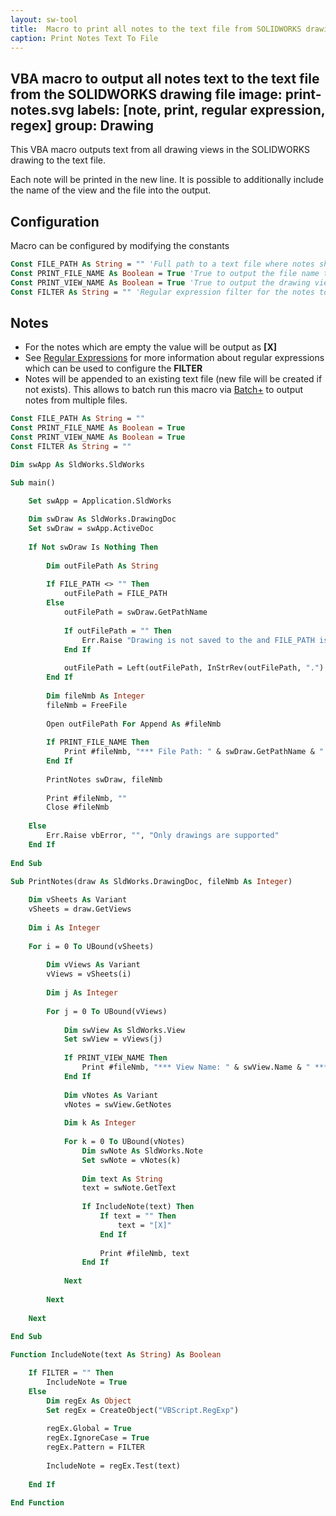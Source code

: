 ```yaml
---
layout: sw-tool
title:  Macro to print all notes to the text file from SOLIDWORKS drawing
caption: Print Notes Text To File
---
```

 VBA macro to output all notes text to the text file from the SOLIDWORKS drawing file
image: print-notes.svg
labels: [note, print, regular expression, regex]
group: Drawing
---
This VBA macro outputs text from all drawing views in the SOLIDWORKS drawing to the text file.

Each note will be printed in the new line. It is possible to additionally include the name of the view and the file into the output.

## Configuration

Macro can be configured by modifying the constants

~~~ vb
Const FILE_PATH As String = "" 'Full path to a text file where notes should be written. If empty file is saved with the same name as the original file with _Note.txt prefix
Const PRINT_FILE_NAME As Boolean = True 'True to output the file name to the text file
Const PRINT_VIEW_NAME As Boolean = True 'True to output the drawing view name to the text file
Const FILTER As String = "" 'Regular expression filter for the notes to include (e.g. \d+ to include all notes containing numeric value)
~~~

## Notes

* For the notes which are empty the value will be output as **\[X\]**
* See [Regular Expressions](https://docs.microsoft.com/en-us/dotnet/standard/base-types/the-regular-expression-object-model) for more information about regular expressions which can be used to configure the **FILTER**
* Notes will be appended to an existing text file (new file will be created if not exists). This allows to batch run this macro via [Batch+](https://cadplus.xarial.com/batch/) to output notes from multiple files.

~~~ vb
Const FILE_PATH As String = ""
Const PRINT_FILE_NAME As Boolean = True
Const PRINT_VIEW_NAME As Boolean = True
Const FILTER As String = ""

Dim swApp As SldWorks.SldWorks

Sub main()

    Set swApp = Application.SldWorks
    
    Dim swDraw As SldWorks.DrawingDoc
    Set swDraw = swApp.ActiveDoc
    
    If Not swDraw Is Nothing Then
        
        Dim outFilePath As String
        
        If FILE_PATH <> "" Then
            outFilePath = FILE_PATH
        Else
            outFilePath = swDraw.GetPathName
            
            If outFilePath = "" Then
                Err.Raise "Drawing is not saved to the and FILE_PATH is not specified"
            End If
            
            outFilePath = Left(outFilePath, InStrRev(outFilePath, ".") - 1) & "_Notes.txt"
        End If
        
        Dim fileNmb As Integer
        fileNmb = FreeFile
    
        Open outFilePath For Append As #fileNmb
    
        If PRINT_FILE_NAME Then
            Print #fileNmb, "*** File Path: " & swDraw.GetPathName & " ***"
        End If
    
        PrintNotes swDraw, fileNmb
        
        Print #fileNmb, ""
        Close #fileNmb
        
    Else
        Err.Raise vbError, "", "Only drawings are supported"
    End If
    
End Sub

Sub PrintNotes(draw As SldWorks.DrawingDoc, fileNmb As Integer)
    
    Dim vSheets As Variant
    vSheets = draw.GetViews
    
    Dim i As Integer
        
    For i = 0 To UBound(vSheets)
        
        Dim vViews As Variant
        vViews = vSheets(i)
        
        Dim j As Integer
        
        For j = 0 To UBound(vViews)
            
            Dim swView As SldWorks.View
            Set swView = vViews(j)
            
            If PRINT_VIEW_NAME Then
                Print #fileNmb, "*** View Name: " & swView.Name & " ***"
            End If
            
            Dim vNotes As Variant
            vNotes = swView.GetNotes
            
            Dim k As Integer
            
            For k = 0 To UBound(vNotes)
                Dim swNote As SldWorks.Note
                Set swNote = vNotes(k)
                
                Dim text As String
                text = swNote.GetText
                
                If IncludeNote(text) Then
                    If text = "" Then
                        text = "[X]"
                    End If
                    
                    Print #fileNmb, text
                End If
                
            Next
            
        Next
        
    Next
    
End Sub

Function IncludeNote(text As String) As Boolean

    If FILTER = "" Then
        IncludeNote = True
    Else
        Dim regEx As Object
        Set regEx = CreateObject("VBScript.RegExp")
        
        regEx.Global = True
        regEx.IgnoreCase = True
        regEx.Pattern = FILTER
        
        IncludeNote = regEx.Test(text)
    
    End If
    
End Function
~~~


